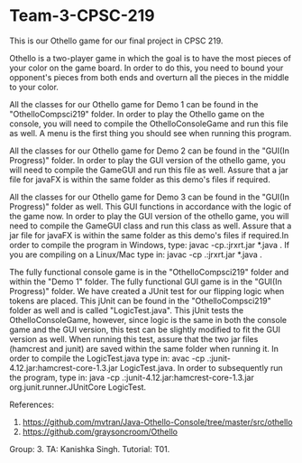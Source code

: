 # Team-3-CPSC-219

This is our Othello game for our final project in CPSC 219. 

Othello is a two-player game in which the goal is to have the most pieces of your color on the game board. In order to do this, you need to bound your opponent's pieces from both ends and overturn all the pieces in the middle to your color. 

All the classes for our Othello game for Demo 1 can be found in the "OthelloCompsci219" folder.
In order to play the Othello game on the console, you will need to compile the OthelloConsoleGame and run this file as well. 
A menu is the first thing you should see when running this program. 

All the classes for our Othello game for Demo 2 can be found in the "GUI(In Progress)" folder.
In order to play the GUI version of the othello game, you will need to compile the GameGUI and run this file as well. 
Assure that a jar file for javaFX is within the same folder as this demo's files if required. 

All the classes for our Othello game for Demo 3 can be found in the "GUI(In Progress)" folder as well. This GUI functions in accordance with the logic of the game now. 
In order to play the GUI version of the othello game, you will need to compile the GameGUI class and run this class as well. 
Assure that a jar file for javaFX is within the same folder as this demo's files if required.In order to compile the program in Windows, type: javac -cp.:jrxrt.jar *.java .
If you are compiling on a Linux/Mac type in: javac -cp .:jrxrt.jar *.java .

The fully functional console game is in the "OthelloCompsci219" folder and within the "Demo 1" folder.
The fully functional GUI game is in the "GUI(In Progress)" folder.
We have created a JUnit test for our flipping logic when tokens are placed. This jUnit can be found in the "OthelloCompsci219" folder as well and is called "LogicTest.java". This jUnit tests the OthelloConsoleGame, however, since logic is the same in both the console game and the GUI version, this test can be slightly modified to fit the GUI version as well. When running this test, assure that the two jar files (hamcrest and junit) are saved within the same folder when running it. In order to compile the LogicTest.java type in: avac -cp .:junit-4.12.jar:hamcrest-core-1.3.jar LogicTest.java. In order to subsequently run the program, type in: java -cp .:junit-4.12.jar:hamcrest-core-1.3.jar org.junit.runner.JUnitCore LogicTest.

References: 
1. https://github.com/mvtran/Java-Othello-Console/tree/master/src/othello
2. https://github.com/graysoncroom/Othello

Group: 3.
TA: Kanishka Singh. 
Tutorial: T01.
